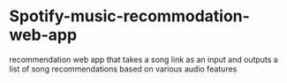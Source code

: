 # Spotify-music-recommodation-web-app
recommendation web app that takes a song link as an input and outputs a list of song recommendations based on various audio features
